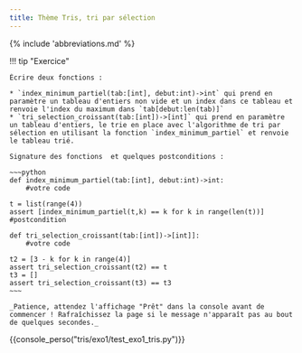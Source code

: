 ```yaml
---
title: Thème Tris, tri par sélection
---
```


{% include 'abbreviations.md' %}

!!! tip "Exercice"

    Écrire deux fonctions :
    
    * `index_minimum_partiel(tab:[int], debut:int)->int` qui prend en paramètre un tableau d'entiers non vide et un index dans ce tableau et renvoie l'index du maximum dans `tab[debut:len(tab)]` 
    * `tri_selection_croissant(tab:[int])->[int]` qui prend en paramètre un tableau d'entiers, le trie en place avec l'algorithme de tri par sélection en utilisant la fonction `index_minimum_partiel` et renvoie le tableau trié.

    Signature des fonctions  et quelques postconditions :

    ~~~python
    def index_minimum_partiel(tab:[int], debut:int)->int:
        #votre code
    
    t = list(range(4))
    assert [index_minimum_partiel(t,k) == k for k in range(len(t))]  #postcondition

    def tri_selection_croissant(tab:[int])->[int]]:
        #votre code

    t2 = [3 - k for k in range(4)]    
    assert tri_selection_croissant(t2) == t
    t3 = []    
    assert tri_selection_croissant(t3) == t3
    ~~~

    _Patience, attendez l'affichage "Prêt" dans la console avant de commencer ! Rafraîchissez la page si le message n'apparaît pas au bout de quelques secondes._


{{console_perso("tris/exo1/test_exo1_tris.py")}} 
